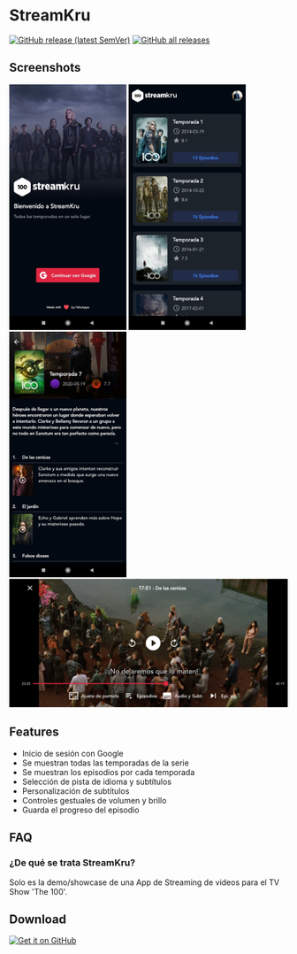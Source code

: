 # StreamKru

[![GitHub release (latest SemVer)](https://img.shields.io/github/v/release/m4nn3/streamkru.svg?logo=github&label=GitHub)](https://github.com/m4nn3/streamkru/releases/latest)
[![GitHub all releases](https://img.shields.io/github/downloads/m4nn3/streamkru/total?logo=github)](https://github.com/m4nn3/streamkru/releases/latest)

## Screenshots
<img src="https://raw.githubusercontent.com/M4NN3/streamkru/main/screenshots/1636726136671.jpg" height="444"> <img src="https://raw.githubusercontent.com/M4NN3/streamkru/main/screenshots/1636728552448.jpg" height="444"> <img src="https://raw.githubusercontent.com/M4NN3/streamkru/main/screenshots/1636728552443.jpg" height="444"> <img src="https://raw.githubusercontent.com/M4NN3/streamkru/main/screenshots/1636728552452.jpg" width="1000"> 

## Features
  * Inicio de sesión con Google
  * Se muestran todas las temporadas de la serie
  * Se muestran los episodios por cada temporada 
  * Selección de pista de idioma y subtítulos
  * Personalización de subtítulos
  * Controles gestuales de volumen y brillo
  * Guarda el progreso del episodio

## FAQ
### ¿De qué se trata StreamKru?
Solo es la demo/showcase de una App de Streaming de videos para el TV Show 'The 100'.

## Download
[<img src="https://raw.githubusercontent.com/andOTP/andOTP/master/assets/badges/get-it-on-github.png" alt="Get it on GitHub" height="75">](https://github.com/M4NN3/M4NN3/streamkru/releases/latestt)

